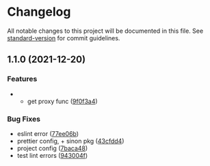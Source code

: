 # Changelog

All notable changes to this project will be documented in this file. See [standard-version](https://github.com/conventional-changelog/standard-version) for commit guidelines.

## 1.1.0 (2021-12-20)


### Features

* + get proxy func ([9f0f3a4](https://github.com/ChrisLFieldsII/proxy-function-callbacks/commit/9f0f3a4b8cb8aff137e8b4e4513f08ea0b35d23e))


### Bug Fixes

* eslint error ([77ee06b](https://github.com/ChrisLFieldsII/proxy-function-callbacks/commit/77ee06bc1d6878a3a34fbdbe2ac41975784e288b))
* prettier config, + sinon pkg ([43cfdd4](https://github.com/ChrisLFieldsII/proxy-function-callbacks/commit/43cfdd43216ba4372030677cbf546600985b3a74))
* project config ([7baca48](https://github.com/ChrisLFieldsII/proxy-function-callbacks/commit/7baca485489d2cade2161569b2b3722a5fa3ebdb))
* test lint errors ([943004f](https://github.com/ChrisLFieldsII/proxy-function-callbacks/commit/943004f1ac1eab421e06a7c3380bdfc2c14c7a6b))
